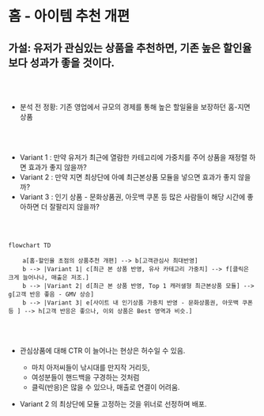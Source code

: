# 홈 - 아이템 추천 개편

## 가설: 유저가 관심있는 상품을 추천하면, 기존 높은 할인율보다 성과가 좋을 것이다.

<br><br>

* 분석 전 정황: 기존 영업에서 규모의 경제를 통해 높은 할일율을 보장하던 홈-지면 상품

<br><br>
  
* Variant 1 : 만약 유저가 최근에 열람한 카테고리에 가중치를 주어 상품을 재정렬 하면 효과가 좋지 않을까?
* Variant 2 : 만약 지면 최상단에 아예 최근본상품 모듈을 넣으면 효과가 좋지 않을까? 
* Variant 3 : 인기 상품 - 문화상품권, 아웃백 쿠폰 등 많은 사람들이 해당 시간에 좋아하면 더 잘팔리지 않을까?

<br><br>

```mermaid
flowchart TD

    a[홈-할인율 초점의 상품추천 개편] --> b[고객관심사 최대반영]
    b --> |Variant 1| c[최근 본 상품 반영, 유사 카테고리 가중치] --> f[클릭은 크게 늘어나나, 매출은 저조.]
    b --> |Variant 2| d[최근 본 상품 반영, Top 1 캐러샐형 최근본상품 모듈] --> g[고객 반응 좋음 - GMV 상승]
    b --> |Variant 3| e[사이트 내 인기상품 가중치 반영 - 문화상품권, 아웃백 쿠폰 등 ] --> h[고객 반응은 좋으나, 이외 상품은 Best 영역과 비슷.]

```
<br><br>

* 관심상품에 대해 CTR 이 늘어나는 현상은 허수일 수 있음.
  * 마치 아저씨들이 낚시대를 만지작 거리듯,
  * 여성분들이 핸드백을 구경하는 것처럼
  * 클릭(반응)은 많을 수 있으나, 매출로 연결이 어려움.

* Variant 2 의 최상단에 모듈 고정하는 것을 위너로 선정하며 배포.